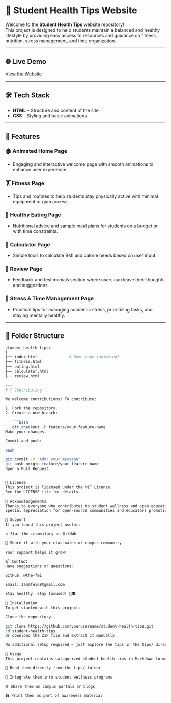 # 🧠 Student Health Tips Website

Welcome to the **Student Health Tips** website repository!  
This project is designed to help students maintain a balanced and healthy lifestyle by providing easy access to resources and guidance on fitness, nutrition, stress management, and time organization.

---

## 🌐 Live Demo

[View the Website](#)

---

## 🛠️ Tech Stack

- **HTML** – Structure and content of the site
- **CSS** – Styling and basic animations

---

## 📄 Features

### 🏠 Animated Home Page
- Engaging and interactive welcome page with smooth animations to enhance user experience.

### 🏋️ Fitness Page
- Tips and routines to help students stay physically active with minimal equipment or gym access.

### 🍎 Healthy Eating Page
- Nutritional advice and sample meal plans for students on a budget or with time constraints.

### 📱 Calculator Page
- Simple tools to calculate BMI and calorie needs based on user input.

### 🌟 Review Page
- Feedback and testimonials section where users can leave their thoughts and suggestions.

### 🧘 Stress & Time Management Page
- Practical tips for managing academic stress, prioritizing tasks, and staying mentally healthy.

---

## 📁 Folder Structure

```bash
student-health-tips/
│
├── index.html              # Home page (animated)
├── fitness.html
├── eating.html
├── calculator.html
├── review.html

---
# 🤝 Contributing

We welcome contributions! To contribute:

1. Fork the repository.
2. Create a new branch:

   ```bash
   git checkout -b feature/your-feature-name
Make your changes.

Commit and push:

bash

git commit -m "Add: your message"
git push origin feature/your-feature-name
Open a Pull Request.


📜 License
This project is licensed under the MIT License.
See the LICENSE file for details.

🙌 Acknowledgements
Thanks to everyone who contributes to student wellness and open educational resources.
Special appreciation for open-source communities and educators promoting well-being. 💚

🌟 Support
If you found this project useful:

⭐️ Star the repository on GitHub

📢 Share it with your classmates or campus community

Your support helps it grow!

📫 Contact
Have suggestions or questions?

GitHub: @the-fei

Email: Iamafei68@gmail.com

Stay healthy, stay focused! 💪🎓

🚀 Installation
To get started with this project:

Clone the repository:

git clone https://github.com/yourusername/student-health-tips.git
cd student-health-tips
Or download the ZIP file and extract it manually.

No additional setup required — just explore the tips in the tips/ directory.

📖 Usage
This project contains categorized student health tips in Markdown format. You can:

📘 Read them directly from the tips/ folder

🧠 Integrate them into student wellness programs

🌐 Share them on campus portals or blogs

🖨️ Print them as part of awareness material









